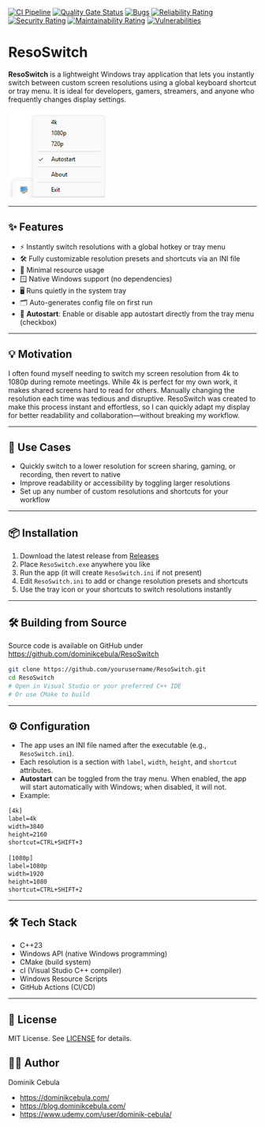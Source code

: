 [![CI Pipeline](https://github.com/dominikcebula/ResoSwitch/actions/workflows/ci.yml/badge.svg)](https://github.com/dominikcebula/ResoSwitch/actions/workflows/ci.yml)
[![Quality Gate Status](https://sonarcloud.io/api/project_badges/measure?project=dominikcebula_ResoSwitch&metric=alert_status)](https://sonarcloud.io/summary/new_code?id=dominikcebula_ResoSwitch)
[![Bugs](https://sonarcloud.io/api/project_badges/measure?project=dominikcebula_ResoSwitch&metric=bugs)](https://sonarcloud.io/summary/new_code?id=dominikcebula_ResoSwitch)
[![Reliability Rating](https://sonarcloud.io/api/project_badges/measure?project=dominikcebula_ResoSwitch&metric=reliability_rating)](https://sonarcloud.io/summary/new_code?id=dominikcebula_ResoSwitch)
[![Security Rating](https://sonarcloud.io/api/project_badges/measure?project=dominikcebula_ResoSwitch&metric=security_rating)](https://sonarcloud.io/summary/new_code?id=dominikcebula_ResoSwitch)
[![Maintainability Rating](https://sonarcloud.io/api/project_badges/measure?project=dominikcebula_ResoSwitch&metric=sqale_rating)](https://sonarcloud.io/summary/new_code?id=dominikcebula_ResoSwitch)
[![Vulnerabilities](https://sonarcloud.io/api/project_badges/measure?project=dominikcebula_ResoSwitch&metric=vulnerabilities)](https://sonarcloud.io/summary/new_code?id=dominikcebula_ResoSwitch)

# ResoSwitch

**ResoSwitch** is a lightweight Windows tray application that lets you instantly switch between custom screen
resolutions using a global keyboard shortcut or tray menu. It is ideal for developers, gamers, streamers, and anyone who
frequently changes display settings.

![img.png](docs/img.png)

---

## ✨ Features

- ⚡ Instantly switch resolutions with a global hotkey or tray menu
- 🛠️ Fully customizable resolution presets and shortcuts via an INI file
- 🧵 Minimal resource usage
- 🪟 Native Windows support (no dependencies)
- 🖥️ Runs quietly in the system tray
- 🗂️ Auto-generates config file on first run
- 🔄 **Autostart**: Enable or disable app autostart directly from the tray menu (checkbox)

---

## 💡 Motivation

I often found myself needing to switch my screen resolution from 4k to 1080p during remote meetings. While 4k is perfect
for my own work, it makes shared screens hard to read for others. Manually changing the resolution each time was tedious
and disruptive. ResoSwitch was created to make this process instant and effortless, so I can quickly adapt my display
for better readability and collaboration—without breaking my workflow.

---

## 🔧 Use Cases

- Quickly switch to a lower resolution for screen sharing, gaming, or recording, then revert to native
- Improve readability or accessibility by toggling larger resolutions
- Set up any number of custom resolutions and shortcuts for your workflow

---

## 📦 Installation

1. Download the latest release from [Releases](https://github.com/dominikcebula/ResoSwitch/releases)
2. Place `ResoSwitch.exe` anywhere you like
3. Run the app (it will create `ResoSwitch.ini` if not present)
4. Edit `ResoSwitch.ini` to add or change resolution presets and shortcuts
5. Use the tray icon or your shortcuts to switch resolutions instantly

---

## 🛠️ Building from Source

Source code is available on GitHub under https://github.com/dominikcebula/ResoSwitch

```bash
git clone https://github.com/yourusername/ResoSwitch.git
cd ResoSwitch
# Open in Visual Studio or your preferred C++ IDE
# Or use CMake to build
```

---

## ⚙️ Configuration

- The app uses an INI file named after the executable (e.g., `ResoSwitch.ini`).
- Each resolution is a section with `label`, `width`, `height`, and `shortcut` attributes.
- **Autostart** can be toggled from the tray menu. When enabled, the app will start automatically with Windows; when
  disabled, it will not.
- Example:

```
[4k]
label=4k
width=3840
height=2160
shortcut=CTRL+SHIFT+3

[1080p]
label=1080p
width=1920
height=1080
shortcut=CTRL+SHIFT+2
```

---

## 🛠 Tech Stack

- C++23
- Windows API (native Windows programming)
- CMake (build system)
- cl (Visual Studio C++ compiler)
- Windows Resource Scripts
- GitHub Actions (CI/CD)

---

## 📝 License

MIT License. See [LICENSE](LICENSE) for details.

## 👨‍💻 Author

Dominik Cebula

* https://dominikcebula.com/
* https://blog.dominikcebula.com/
* https://www.udemy.com/user/dominik-cebula/

